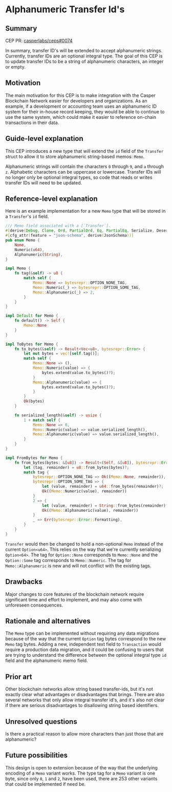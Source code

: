 # Alphanumeric Transfer Id's

## Summary

[summary]: #summary

CEP PR: [casperlabs/ceps#0074](https://github.com/casperlabs/ceps/pull/0074)

In summary, transfer ID's will be extended to accept alphanumeric strings. Currently, transfer IDs are an optional integral type. The goal of this CEP is to update transfer IDs to be a string of alphanumeric characters, an integer or empty.

## Motivation

[motivation]: #motivation

The main motivation for this CEP is to make integration with the Casper Blockchain Network easier for developers and organizations. As an example, if a development or accounting team uses an alphanumeric ID system for their in-house record keeping, they would be able to continue to use the same system, which could make it easier to reference on-chain transactions in their data.

## Guide-level explanation

[guide-level-explanation]: #guide-level-explanation

This CEP introduces a new type that will extend the `id` field of the `Transfer` struct to allow it to store alphanumeric string-based memos: `Memo`.

Alphanumeric strings will contain the characters `0` through `9`, and `a` through `z`. Alphabetic characters can be uppercase or lowercase. Transfer IDs will no longer only be optional integral types, so code that reads or writes transfer IDs will need to be updated.

## Reference-level explanation

[reference-level-explanation]: #reference-level-explanation

Here is an example implementation for a new `Memo` type that will be stored in a `Transfer`'s `id` field.

```rust
/// Memo field associated with a [`Transfer`].
#[derive(Debug, Clone, Ord, PartialOrd, Eq, PartialEq, Serialize, Deserialize)]
#[cfg_attr(feature = "json-schema", derive(JsonSchema))]
pub enum Memo {
    None,
    Numeric(u64),
    Alphanumeric(String),
}

impl Memo {
    fn tag(&self) -> u8 {
        match self {
            Memo::None => bytesrepr::OPTION_NONE_TAG,
            Memo::Numeric(_) => bytesrepr::OPTION_SOME_TAG,
            Memo::Alphanumeric(_) => 2,
        }
    }
}

impl Default for Memo {
    fn default() -> Self {
        Memo::None
    }
}

impl ToBytes for Memo {
    fn to_bytes(&self) -> Result<Vec<u8>, bytesrepr::Error> {
        let mut bytes = vec![self.tag()];
        match self {
            Memo::None => (),
            Memo::Numeric(value) => {
                bytes.extend(value.to_bytes()?);
            }
            Memo::Alphanumeric(value) => {
                bytes.extend(value.to_bytes()?);
            }
        }
        Ok(bytes)
    }

    fn serialized_length(&self) -> usize {
        1 + match self {
            Memo::None => 0,
            Memo::Numeric(value) => value.serialized_length(),
            Memo::Alphanumeric(value) => value.serialized_length(),
        }
    }
}

impl FromBytes for Memo {
    fn from_bytes(bytes: &[u8]) -> Result<(Self, &[u8]), bytesrepr::Error> {
        let (tag, remainder) = u8::from_bytes(bytes)?;
        match tag {
            bytesrepr::OPTION_NONE_TAG => Ok((Memo::None, remainder)),
            bytesrepr::OPTION_SOME_TAG => {
                let (value, remainder) = u64::from_bytes(remainder)?;
                Ok((Memo::Numeric(value), remainder))
            }
            2 => {
                let (value, remainder) = String::from_bytes(remainder)?;
                Ok((Memo::Alphanumeric(value), remainder))
            }
            _ => Err(bytesrepr::Error::Formatting),
        }
    }
}
```

`Transfer` would then be changed to hold a non-optional `Memo` instead of the current `Option<u64>`. This relies on the way that we're currently serializing `Option<64>`. The tag for `Option::None` corresponds to `Memo::None` and the `Option::Some` tag corresponds to `Memo::Numeric`. The tag for `Memo::Alphanumeric` is new and will not conflict with the existing tags.

## Drawbacks

[drawbacks]: #drawbacks

Major changes to core features of the blockchain network require significant time and effort to implement, and may also come with unforeseen consequences.

## Rationale and alternatives

[rationale-and-alternatives]: #rationale-and-alternatives

The `Memo` type can be implemented without requiring any data migrations because of the way that the current `Option` tag bytes correspond to the new `Memo` tag bytes. Adding a new, independent text field to `Transaction` would require a production data migration, and it could be confusing to users that are trying to understand the difference between the optional integral type `id` field and the alphanumeric memo field.

## Prior art

[prior-art]: #prior-art

Other blockchain networks allow string based transfer-ids, but it's not exactly clear what advantages or disadvantages that brings. There are also several networks that only allow integral transfer id's, and it's also not clear if there are serious disadvantages to disallowing string based identifiers.

## Unresolved questions

[unresolved-questions]: #unresolved-questions

Is there a practical reason to allow more characters than just those that are alphanumeric?

## Future possibilities

[future-possibilities]: #future-possibilities

This design is open to extension because of the way that the underlying encoding of a `Memo` variant works. The type tag for a `Memo` variant is one byte, since only `0`, `1` and `2`, have been used, there are 253 other variants that could be implemented if need be.
